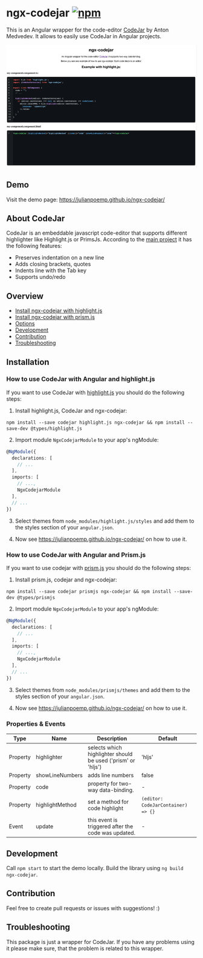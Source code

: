 # ngx-codejar <a href="https://www.npmjs.com/package/ngx-codejar"><img alt="npm" src="https://img.shields.io/npm/v/ngx-codejar"></a>

This is an Angular wrapper for the code-editor [CodeJar](https://github.com/antonmedv/codejar) by Anton Medvedev. It
allows to easily use CodeJar in Angular projects.

<!--suppress HtmlDeprecatedAttribute -->
<div align="center" style="max-width:100%;">
<img src="https://raw.githubusercontent.com/julianpoemp/ngx-codejar/main/screenshots/thumbnail.png" alt="thumbnail">
</div>

## Demo

Visit the demo page: https://julianpoemp.github.io/ngx-codejar/

## About CodeJar

CodeJar is an embeddable javascript code-editor that supports different highlighter like Highlight.js or PrimsJs.
According to the [main project](https://github.com/antonmedv/codejar) it has the following features:

- Preserves indentation on a new line
- Adds closing brackets, quotes
- Indents line with the Tab key
- Supports undo/redo

## Overview

- [Install ngx-codejar with highlight.js](https://github.com/julianpoemp/ngx-codejar#how-to-use-codejar-with-angular-and-highlightjs)
- [Install ngx-codejar with prism.js](https://github.com/julianpoemp/ngx-codejar#how-to-use-codejar-with-angular-and-prismjs)
- [Options](https://github.com/julianpoemp/ngx-codejar#properties--events)
- [Development](https://github.com/julianpoemp/ngx-codejar#development)
- [Contribution](https://github.com/julianpoemp/ngx-codejar#development)
- [Troubleshooting](https://github.com/julianpoemp/ngx-codejar#development)

## Installation

### How to use CodeJar with Angular and highlight.js

If you want to use CodeJar with [highlight.js](https://highlightjs.org/) you should do the following steps:

1. Install highlight.js, CodeJar and ngx-codejar:

  ````
  npm install --save codejar highlight.js ngx-codejar && npm install --save-dev @types/highlight.js
  ````

2. Import module `NgxCodejarModule` to your app's ngModule:

````typescript
@NgModule({
  declarations: [
    // ...
  ],
  imports: [
    // ...,
    NgxCodejarModule
  ],
  // ...
})
````

3. Select themes from `node_modules/highlight.js/styles` and add them to the styles section of your `angular.json`.

4. Now see https://julianpoemp.github.io/ngx-codejar/ on how to use it.

### How to use CodeJar with Angular and Prism.js

If you want to use codejar with [prism.js](https://prismjs.com/) you should do the following steps:

1. Install prism.js, codejar and ngx-codejar:

  ````
  npm install --save codejar prismjs ngx-codejar && npm install --save-dev @types/prismjs
  ````

2. Import module `NgxCodejarModule` to your app's ngModule:

````typescript
@NgModule({
  declarations: [
    // ...
  ],
  imports: [
    // ...,
    NgxCodejarModule
  ],
  // ...
})
````

3. Select themes from `node_modules/prismjs/themes` and add them to the styles section of your `angular.json`.

4. Now see https://julianpoemp.github.io/ngx-codejar/ on how to use it.

### Properties & Events

<table style="width:100%;">
<thead>
<tr>
<th>Type</th>
<th>Name</th>
<th>Description</th>
<th>Default</th>
</tr>
</thead>
<tbody>
<tr>
<td>Property</td>
<td>highlighter</td>
<td>selects which highlighter should be used ('prism' or 'hljs')</td>
<td>'hljs'</td>
</tr>
<tr>
<td>Property</td>
<td>showLineNumbers</td>
<td>adds line numbers</td>
<td>false</td>
</tr>
<tr>
<td>Property</td>
<td>code</td>
<td>property for two-way data-binding.</td>
<td>-</td>
</tr>
<tr>
<td>Property</td>
<td>highlightMethod</td>
<td>set a method for code highlight</td>
<td><code>(editor: CodeJarContainer) => {}</code></td>
</tr>
<tr>
<td>Event</td>
<td>update</td>
<td>this event is triggered after the code was updated.</td>
<td>-</td>
</tr>
</tbody>
</table>

## Development

Call `npm start` to start the demo locally. Build the library using `ng build ngx-codejar`.

## Contribution

Feel free to create pull requests or issues with suggestions! :)

## Troubleshooting

This package is just a wrapper for CodeJar. If you have any problems using it please make sure, that the problem is
related to this wrapper.

